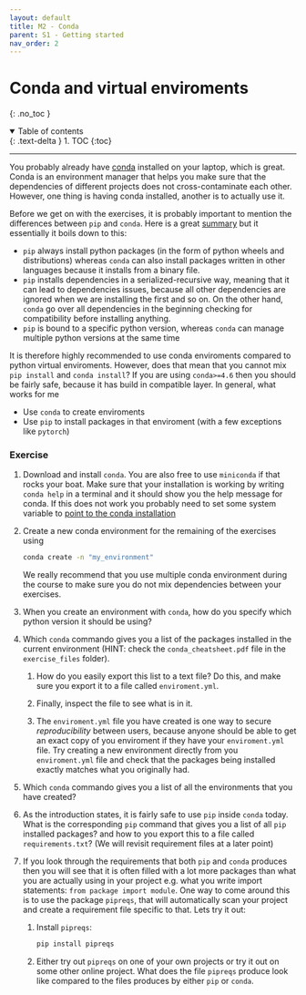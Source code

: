 ```yaml
---
layout: default
title: M2 - Conda
parent: S1 - Getting started
nav_order: 2
---
```


# Conda and virtual enviroments
{: .no_toc }

<details open markdown="block">
  <summary>
    Table of contents
  </summary>
  {: .text-delta }
1. TOC
{:toc}
</details>

---

You probably already have [conda](https://conda.io/projects/conda/en/latest/user-guide/getting-started.html) installed 
on your laptop, which is great. Conda is an environment manager that helps you make sure that the dependencies of
different projects does not cross-contaminate each other. However, one thing is having conda installed, another is to
actually use it. 

Before we get on with the exercises, it is probably important to mention the differences between `pip` and `conda`.
Here is a great [summary](https://www.anaconda.com/blog/understanding-conda-and-pip) but it essentially it boils down 
to this: 
* `pip` always install python packages (in the form of python wheels and distributions) whereas `conda` can
also install packages written in other languages because it installs from a binary file. 
* `pip` installs dependencies in a serialized-recursive way, meaning that it can lead to dependencies issues, because all other
dependencies are ignored when we are installing the first and so on. On the other hand, `conda` go over all dependencies in the
beginning checking for compatibility before installing anything.
* `pip` is bound to a specific python version, whereas `conda` can manage multiple python versions at the same time

It is therefore highly recommended to use conda enviroments compared to python virtual enviroments. However, does that mean
that you cannot mix `pip install` and `conda install`? If you are using `conda>=4.6` then you should be fairly safe, because
it has build in compatible layer. In general, what works for me
* Use `conda` to create enviroments
* Use `pip` to install packages in that enviroment (with a few exceptions like `pytorch`)

### Exercise

1. Download and install `conda`. You are also free to use `miniconda` if that rocks your boat. Make sure that 
   your installation is working by writing `conda help` in a terminal and it should show you the help message 
   for conda. If this does not work you probably need to set some system variable to 
   [point to the conda installation](https://stackoverflow.com/questions/44597662/conda-command-is-not-recognized-on-windows-10)

2. Create a new conda environment for the remaining of the exercises using
   ```bash
   conda create -n "my_environment"
   ``` 
   We really recommend that you use multiple conda environment during the course to make sure you do not 
   mix dependencies between your exercises.

3. When you create an environment with `conda`, how do you specify which python version it should be using?

4. Which `conda` commando gives you a list of the packages installed in the 
   current environment (HINT: check the `conda_cheatsheet.pdf` file in the `exercise_files` folder). 

   1. How do you easily export this list to a text file? Do this, and make sure you export it to
   a file called `enviroment.yml`. 
   
   2. Finally, inspect the file to see what is in it.

   3. The `enviroment.yml` file you have created is one way to secure *reproducibility* between users, because
   anyone should be able to get an exact copy of you enviroment if they have your `enviroment.yml` file. 
   Try creating a new environment directly from you `enviroment.yml` file and check that the packages being
   installed exactly matches what you originally had.

6. Which `conda` commando gives you a list of all the environments that you have created?

4. As the introduction states, it is fairly safe to use `pip` inside `conda` today.
   What is the corresponding `pip` command that gives you a list of all `pip` installed packages? 
   and how to you export this to a file called `requirements.txt`? 
   (We will revisit requirement files at a later point)

5. If you look through the requirements that both `pip` and `conda` produces then you will see that it
   is often filled with a lot more packages than what you are actually using in your project e.g. what 
   you write import statements: `from package import module`. One way to come around this is to use the 
   package `pipreqs`, that will automatically scan your project and create a requirement file specific to that.
   Lets try it out:

   1. Install `pipreqs`:
      ```bash
      pip install pipreqs
      ```

   2. Either try out `pipreqs` on one of your own projects or try it out on some
      other online project. What does the file `pipreqs` produce look like compared
      to the files produces by either `pip` or `conda`.
